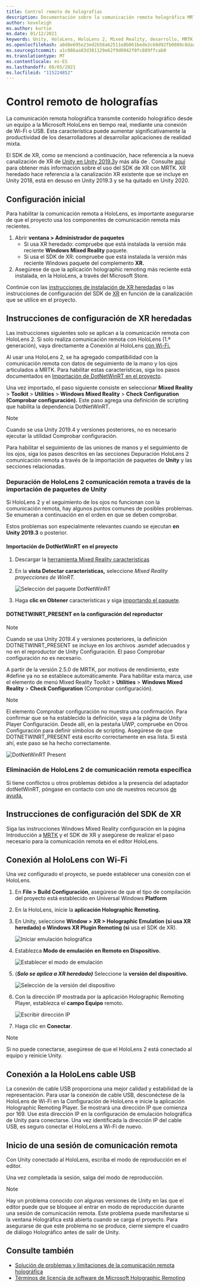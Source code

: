 ```yaml
---
title: Control remoto de holografías
description: Documentación sobre la comunicación remota holográfica MRTK
author: keveleigh
ms.author: kurtie
ms.date: 01/12/2021
keywords: Unity, HoloLens, HoloLens 2, Mixed Reality, desarrollo, MRTK
ms.openlocfilehash: a0d8e695e23ed2b58a62511e8b061bede2c68d92fb0089c8dada1d336c2a09e5
ms.sourcegitcommit: a1c086aa83d381129e62f9d8942f0fc889ffcab0
ms.translationtype: MT
ms.contentlocale: es-ES
ms.lasthandoff: 08/05/2021
ms.locfileid: "115224852"
---
```

# <a name="holographic-remoting"></a>Control remoto de holografías

La comunicación remota holográfica transmite contenido holográfico desde un equipo a la Microsoft HoloLens en tiempo real, mediante una conexión de Wi-Fi o USB. Esta característica puede aumentar significativamente la productividad de los desarrolladores al desarrollar aplicaciones de realidad mixta.

El SDK de XR, como se mencionó a continuación, hace referencia a la nueva canalización de XR de [Unity en Unity 2019.3](https://blogs.unity3d.com/2020/01/24/unity-xr-platform-updates/)y más allá de . Consulte [aquí](../../configuration/getting-started-with-mrtk-and-xrsdk.md) para obtener más información sobre el uso del SDK de XR con MRTK. XR heredado hace referencia a la canalización XR existente que se incluye en Unity 2018, está en desuso en Unity 2019.3 y se ha quitado en Unity 2020.

## <a name="initial-setup"></a>Configuración inicial

Para habilitar la comunicación remota a HoloLens, es importante asegurarse de que el proyecto usa los componentes de comunicación remota más recientes.

1. Abrir **ventana > Administrador de paquetes**
    - Si usa XR heredado: compruebe que está instalada la versión más reciente **Windows Mixed Reality** paquete.
    - Si usa el SDK de XR: compruebe que está instalada la versión más reciente Windows paquete del complemento **XR.**
1. Asegúrese de que la aplicación holographic remoting más reciente está instalada, en la HoloLens, a través del Microsoft Store.

Continúe con las [instrucciones de instalación de XR heredadas](#legacy-xr-setup-instructions) o las instrucciones de configuración del SDK de [XR](#xr-sdk-setup-instructions) en función de la canalización que se utilice en el proyecto.

## <a name="legacy-xr-setup-instructions"></a>Instrucciones de configuración de XR heredadas

Las instrucciones siguientes solo se aplican a la comunicación remota con HoloLens 2. Si solo realiza comunicación remota con HoloLens (1.ª generación), vaya directamente a Conexión al HoloLens [con Wi-Fi.](#connecting-to-the-hololens-with-wi-fi)

Al usar una HoloLens 2, se ha agregado compatibilidad con la comunicación remota con datos de seguimiento de la mano y los ojos articulados a MRTK. Para habilitar estas características, siga los pasos documentados en [Importación de DotNetWinRT en el proyecto](#import-dotnetwinrt-into-the-project).

Una vez importado, el paso siguiente consiste en seleccionar **Mixed Reality**  >  **Toolkit**  >  **Utilities**  >  **Windows Mixed Reality**  >  **Check Configuration (Comprobar configuración).** Este paso agrega una definición de scripting que habilita la dependencia DotNetWinRT.

> [!NOTE]
> Cuando se usa Unity 2019.4 y versiones posteriores, no es necesario ejecutar la utilidad Comprobar configuración.

Para habilitar el seguimiento de las uniones de manos y el seguimiento de los ojos, siga los pasos descritos en las secciones Depuración HoloLens 2 comunicación remota a través de la importación de paquetes de **Unity** y las secciones relacionadas.

### <a name="debugging-hololens-2-remoting-via-unity-package-import"></a>Depuración de HoloLens 2 comunicación remota a través de la importación de paquetes de Unity

Si HoloLens 2 y el seguimiento de los ojos no funcionan con la comunicación remota, hay algunos puntos comunes de posibles problemas. Se enumeran a continuación en el orden en que se deben comprobar.

Estos problemas son especialmente relevantes cuando se ejecutan **en Unity 2019.3** o posterior.

#### <a name="import-dotnetwinrt-into-the-project"></a>Importación de DotNetWinRT en el proyecto

1. Descargar la [herramienta Mixed Reality características](https://aka.ms/MRFeatureTool)

1. En la **vista Detectar características,** seleccione *Mixed Reality proyecciones de WinRT.*

    ![Selección del paquete DotNetWinRT](../images/tools/remoting/SelectDotNetWinRT.png)

1. Haga **clic en Obtener** características y siga [importando el paquete](/windows/mixed-reality/develop/unity/welcome-to-mr-feature-tool#3-importing-feature-packages).

#### <a name="dotnetwinrt_present-define-written-into-player-settings"></a>DOTNETWINRT_PRESENT en la configuración del reproductor

> [!NOTE]
> Cuando se usa Unity 2019.4 y versiones posteriores, la definición DOTNETWINRT_PRESENT se incluye en los archivos .asmdef adecuados y no en el reproductor de Unity Configuración. El paso Comprobar configuración no es necesario.

A partir de la versión 2.5.0 de MRTK, por motivos de rendimiento, este #define ya no se establece automáticamente. Para habilitar esta marca, use el elemento de menú Mixed Reality Toolkit  >  **Utilities**  >  **Windows Mixed Reality**  >  **Check Configuration** (Comprobar configuración).

> [!Note]
> El elemento Comprobar configuración no muestra una confirmación. Para confirmar que se ha establecido la definición, vaya a la página de Unity Player Configuración. Desde allí, en la pestaña UWP, compruebe en Otros Configuración para definir símbolos de scripting. Asegúrese de que DOTNETWINRT_PRESENT está escrito correctamente en esa lista. Si está ahí, este paso se ha hecho correctamente.

![DotNetWinRT Present](../images/tools/remoting/DotNetWinRTPresent.png)

### <a name="removing-hololens-2-specific-remoting-support"></a>Eliminación de HoloLens 2 de comunicación remota específica

Si tiene conflictos u otros problemas debidos a la presencia del adaptador dotNetWinRT, póngase en contacto con uno de nuestros recursos [de ayuda.](../../index.md#getting-help)

## <a name="xr-sdk-setup-instructions"></a>Instrucciones de configuración del SDK de XR

Siga las instrucciones Windows Mixed Reality configuración en la página Introducción a [MRTK](../../configuration/getting-started-with-mrtk-and-xrsdk.md#windows-mixed-reality) y el SDK de XR y asegúrese de realizar el paso necesario para la comunicación remota en el editor HoloLens.

## <a name="connecting-to-the-hololens-with-wi-fi"></a>Conexión al HoloLens con Wi-Fi

Una vez configurado el proyecto, se puede establecer una conexión con el HoloLens.

1. En **File > Build Configuración**, asegúrese de que el tipo de compilación del proyecto está establecido en Universal Windows **Platform**
1. En la HoloLens, inicie la **aplicación Holographic Remoting.**
1. En Unity, seleccione **Window > XR > Holographic Emulation (si usa XR heredado) o Windows XR Plugin Remoting (si** usa el SDK de XR).

    ![Iniciar emulación holográfica](../images/tools/remoting/StartHolographicEmulation.png)

1. Establezca **Modo de emulación** **en Remoto en Dispositivo.**

    ![Establecer el modo de emulación](../images/tools/remoting/SelectEmulationMode.png)

1. (**_Solo se aplica a XR heredado)_** Seleccione la **versión del dispositivo.**

    ![Selección de la versión del dispositivo](../images/tools/remoting/SelectDeviceVersion.png)

1. Con la dirección IP mostrada por la aplicación Holographic Remoting Player, establezca el **campo Equipo** remoto.

    ![Escribir dirección IP](../images/tools/remoting/EnterIPAddress.png)

1. Haga clic en **Conectar**.

> [!NOTE]
> Si no puede conectarse, asegúrese de que el HoloLens 2 está conectado al equipo y reinicie Unity.

## <a name="connecting-to-the-hololens-with-usb-cable"></a>Conexión a la HoloLens cable USB

La conexión de cable USB proporciona una mejor calidad y estabilidad de la representación. Para usar la conexión de cable USB, desconéctese de la HoloLens de Wi-Fi en la Configuración de HoloLens e inicie la aplicación Holographic Remoting Player. Se mostrará una dirección IP que comienza por 169. Use esta dirección IP en la configuración de emulación holográfica de Unity para conectarse. Una vez identificada la dirección IP del cable USB, es seguro conectar el HoloLens a Wi-Fi de nuevo.

## <a name="starting-a-remoting-session"></a>Inicio de una sesión de comunicación remota

Con Unity conectado al HoloLens, escriba el modo de reproducción en el editor.

Una vez completada la sesión, salga del modo de reproducción.

> [!NOTE]
> Hay un problema conocido con algunas versiones de Unity en las que el editor puede que se bloquee al entrar en modo de reproducción durante una sesión de comunicación remota. Este problema puede manifestarse si la ventana Holográfica está abierta cuando se carga el proyecto. Para asegurarse de que este problema no se produce, cierre siempre el cuadro de diálogo Holográfico antes de salir de Unity.

## <a name="see-also"></a>Consulte también

- [Solución de problemas y limitaciones de la comunicación remota holográfica](/windows/mixed-reality/holographic-remoting-troubleshooting)
- [Términos de licencia de software de Microsoft Holographic Remoting](/legal/mixed-reality/microsoft-holographic-remoting-software-license-terms)
